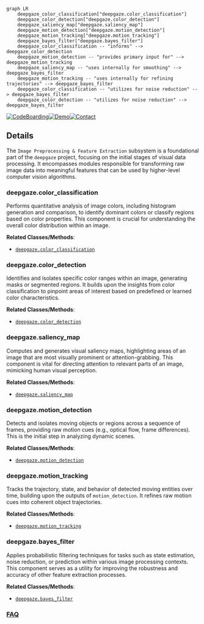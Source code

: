 ```mermaid
graph LR
    deepgaze_color_classification["deepgaze.color_classification"]
    deepgaze_color_detection["deepgaze.color_detection"]
    deepgaze_saliency_map["deepgaze.saliency_map"]
    deepgaze_motion_detection["deepgaze.motion_detection"]
    deepgaze_motion_tracking["deepgaze.motion_tracking"]
    deepgaze_bayes_filter["deepgaze.bayes_filter"]
    deepgaze_color_classification -- "informs" --> deepgaze_color_detection
    deepgaze_motion_detection -- "provides primary input for" --> deepgaze_motion_tracking
    deepgaze_saliency_map -- "uses internally for smoothing" --> deepgaze_bayes_filter
    deepgaze_motion_tracking -- "uses internally for refining trajectories" --> deepgaze_bayes_filter
    deepgaze_color_classification -- "utilizes for noise reduction" --> deepgaze_bayes_filter
    deepgaze_color_detection -- "utilizes for noise reduction" --> deepgaze_bayes_filter
```

[![CodeBoarding](https://img.shields.io/badge/Generated%20by-CodeBoarding-9cf?style=flat-square)](https://github.com/CodeBoarding/GeneratedOnBoardings)[![Demo](https://img.shields.io/badge/Try%20our-Demo-blue?style=flat-square)](https://www.codeboarding.org/demo)[![Contact](https://img.shields.io/badge/Contact%20us%20-%20contact@codeboarding.org-lightgrey?style=flat-square)](mailto:contact@codeboarding.org)

## Details

The `Image Preprocessing & Feature Extraction` subsystem is a foundational part of the `deepgaze` project, focusing on the initial stages of visual data processing. It encompasses modules responsible for transforming raw image data into meaningful features that can be used by higher-level computer vision algorithms.

### deepgaze.color_classification
Performs quantitative analysis of image colors, including histogram generation and comparison, to identify dominant colors or classify regions based on color properties. This component is crucial for understanding the overall color distribution within an image.


**Related Classes/Methods**:

- <a href="https://github.com/mpatacchiola/deepgaze/blob/master/deepgaze/color_classification.py" target="_blank" rel="noopener noreferrer">`deepgaze.color_classification`</a>


### deepgaze.color_detection
Identifies and isolates specific color ranges within an image, generating masks or segmented regions. It builds upon the insights from color classification to pinpoint areas of interest based on predefined or learned color characteristics.


**Related Classes/Methods**:

- <a href="https://github.com/mpatacchiola/deepgaze/blob/master/deepgaze/color_detection.py" target="_blank" rel="noopener noreferrer">`deepgaze.color_detection`</a>


### deepgaze.saliency_map
Computes and generates visual saliency maps, highlighting areas of an image that are most visually prominent or attention-grabbing. This component is vital for directing attention to relevant parts of an image, mimicking human visual perception.


**Related Classes/Methods**:

- <a href="https://github.com/mpatacchiola/deepgaze/blob/master/deepgaze/saliency_map.py" target="_blank" rel="noopener noreferrer">`deepgaze.saliency_map`</a>


### deepgaze.motion_detection
Detects and isolates moving objects or regions across a sequence of frames, providing raw motion cues (e.g., optical flow, frame differences). This is the initial step in analyzing dynamic scenes.


**Related Classes/Methods**:

- <a href="https://github.com/mpatacchiola/deepgaze/blob/master/deepgaze/motion_detection.py" target="_blank" rel="noopener noreferrer">`deepgaze.motion_detection`</a>


### deepgaze.motion_tracking
Tracks the trajectory, state, and behavior of detected moving entities over time, building upon the outputs of `motion_detection`. It refines raw motion cues into coherent object trajectories.


**Related Classes/Methods**:

- <a href="https://github.com/mpatacchiola/deepgaze/blob/master/deepgaze/motion_tracking.py" target="_blank" rel="noopener noreferrer">`deepgaze.motion_tracking`</a>


### deepgaze.bayes_filter
Applies probabilistic filtering techniques for tasks such as state estimation, noise reduction, or prediction within various image processing contexts. This component serves as a utility for improving the robustness and accuracy of other feature extraction processes.


**Related Classes/Methods**:

- <a href="https://github.com/mpatacchiola/deepgaze/blob/master/deepgaze/bayes_filter.py" target="_blank" rel="noopener noreferrer">`deepgaze.bayes_filter`</a>




### [FAQ](https://github.com/CodeBoarding/GeneratedOnBoardings/tree/main?tab=readme-ov-file#faq)